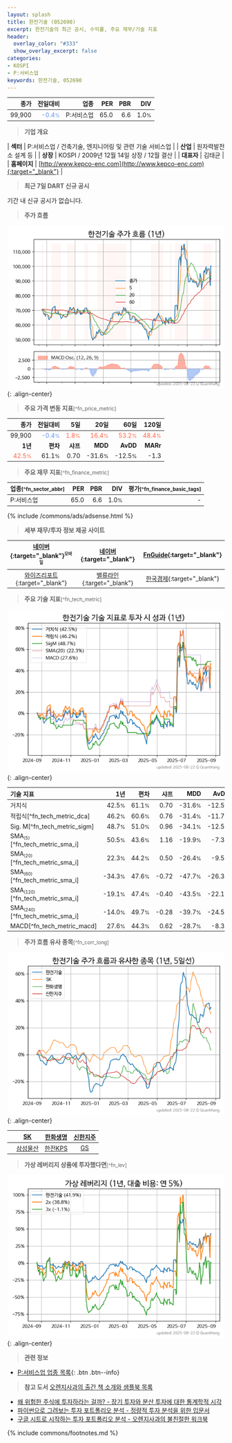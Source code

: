 ```yaml
---
layout: splash
title: 한전기술 (052690)
excerpt: 한전기술의 최근 공시, 수익률, 주요 재무/기술 지표
header:
  overlay_color: "#333"
  show_overlay_excerpt: false
categories:
- KOSPI
- P:서비스업
keywords: 한전기술, 052690
---
```


| **종가** | **전일대비** | **업종** | **PER** | **PBR** | **DIV** |
| -------: | -----------: | -------: | ------: | ------: | ------: |
| 99,900 | <span style="color: cornflowerblue">-0.4<small>%</small></span> | P:서비스업 | 65.0 | 6.6 | 1.0<small>%</small> |

<!-- more -->


> **기업 개요**<a id="company"></a>

| <span style="white-space:nowrap;">**섹터**</span> | P:서비스업 / 건축기술, 엔지니어링 및 관련 기술 서비스업 |
| <span style="white-space:nowrap;">**산업**</span> | 원자력발전소 설계 등 |
| <span style="white-space:nowrap;">**상장**</span> | KOSPI / 2009년 12월 14일 상장 / 12월 결산 |
| <span style="white-space:nowrap;">**대표자**</span> | 김태균 |
| <span style="white-space:nowrap;">**홈페이지**</span> | [http://www.kepco-enc.com](http://www.kepco-enc.com){:target="_blank"} |


> **최근 7일 DART 신규 공시**<a id="dart"></a>

기간 내 신규 공시가 없습니다.


> **주가 흐름**<a id="price"></a>

![052690](/stock/images/052690.png){: .align-center}


> **주요 가격 변동 지표**<small>[^fn_price_metric]</small>

| **종가** | **전일대비** | **5일** | **20일** | **60일** | **120일** |
| -------: | -----------: | ------: | -------: | -------: | --------: |
| 99,900 | <span style="color: cornflowerblue">-0.4<small>%</small></span> | <span style="color: tomato">1.8<small>%</small></span> | <span style="color: tomato">16.4<small>%</small></span> | <span style="color: tomato">53.2<small>%</small></span> | <span style="color: tomato">48.4<small>%</small></span> |
| **1년** | **편차** | **샤프** | **MDD** | **AvDD** | **MARr** |
| <span style="color: tomato">42.5<small>%</small></span> | 61.1<small>%</small> | 0.70 | -31.6<small>%</small> | -12.5<small>%</small> | -1.3 |


> **주요 재무 지표**<small>[^fn_finance_metric]</small>

| **업종**<small>[^fn_sector_abbr]</small> | **PER** | **PBR** | **DIV** | **평가**<small>[^fn_finance_basic_tags]</small> |
| :--------------------------------------- | ------: | ------: | ------: | ----------------------------------------------: |
| P:서비스업 | 65.0 | 6.6 | 1.0<small>%</small> | - |



{% include /commons/ads/adsense.html %}

> **세부 재무/투자 정보 제공 사이트**

| [네이버](https://m.stock.naver.com/domestic/stock/052690/finance/summary){:target="_blank"}<sup><small>모바일</small></sup> | [네이버](https://finance.naver.com/item/coinfo.naver?code=052690){:target="_blank"} | [FnGuide](https://comp.fnguide.com/SVO2/ASP/SVD_Invest.asp?gicode=A052690&MenuYn=Y){:target="_blank"} |
| :---: | :---: | :---: |
| [와이즈리포트](https://comp.wisereport.co.kr/company/c1040001.aspx?cmp_cd=052690){:target="_blank"} | [밸류라인](https://www.valueline.co.kr/finance/summary/052690){:target="_blank"} | [한국경제](https://markets.hankyung.com/stock/052690/financial-summary){:target="_blank"} |


> **주요 기술 지표**<small>[^fn_tech_metric]</small>


![052690](/stock/images/052690_tech.png){: .align-center}

| **기술 지표** | **1년** | **편차** | **샤프** | **MDD** | **AvDD** |
| :------------ | ------: | -----------: | -------: | ------: | -------: |
| 거치식 | 42.5<small>%</small> | 61.1<small>%</small> | 0.70 | -31.6<small>%</small> | -12.5<small>%</small> |
| 적립식[^fn_tech_metric_dca] | 46.2<small>%</small> | 60.6<small>%</small> | 0.76 | -31.4<small>%</small> | -11.7<small>%</small> |
| Sig. M[^fn_tech_metric_sigm] | 48.7<small>%</small> | 51.0<small>%</small> | 0.96 | -34.1<small>%</small> | -12.5<small>%</small> |
| SMA<small><sub>(5)</sub></small>[^fn_tech_metric_sma_i] | 50.5<small>%</small> | 43.6<small>%</small> | 1.16 | -19.9<small>%</small> | -7.3<small>%</small> |
| SMA<small><sub>(20)</sub></small>[^fn_tech_metric_sma_i] | 22.3<small>%</small> | 44.2<small>%</small> | 0.50 | -26.4<small>%</small> | -9.5<small>%</small> |
| SMA<small><sub>(60)</sub></small>[^fn_tech_metric_sma_i] | -34.3<small>%</small> | 47.6<small>%</small> | -0.72 | -47.7<small>%</small> | -26.3<small>%</small> |
| SMA<small><sub>(120)</sub></small>[^fn_tech_metric_sma_i] | -19.1<small>%</small> | 47.4<small>%</small> | -0.40 | -43.5<small>%</small> | -22.1<small>%</small> |
| SMA<small><sub>(240)</sub></small>[^fn_tech_metric_sma_i] | -14.0<small>%</small> | 49.7<small>%</small> | -0.28 | -39.7<small>%</small> | -24.5<small>%</small> |
| MACD[^fn_tech_metric_macd] | 27.6<small>%</small> | 44.3<small>%</small> | 0.62 | -28.7<small>%</small> | -8.3<small>%</small> |


> **주가 흐름 유사 종목**<a id="corr"></a><small>[^fn_corr_long]</small>

![052690](/stock/images/052690_corr.png){: .align-center}

|       | [SK](/034730/) | [한화생명](/088350/) | [신한지주](/055550/) |
| :---: | :------------------------------------: | :------------------------------------: | :------------------------------------: |
|       | [삼성물산](/028260/) | [한전KPS](/051600/) | [GS](/078930/) |


> **가상 레버리지 상품에 투자했다면**<a id="2x"></a><small>[^fn_lev]</small>

![052690](/stock/images/052690_2x.png){: .align-center}


> **관련 정보**

- [P:서비스업 업종 목록](/stats/sector/kospi_업종_서비스업_종목/){: .btn .btn--info}

> **참고 도서** [오렌지사과의 출간 책 소개와 샘플북 목록](https://kongdori.tistory.com/691)

- [왜 위험한 주식에 투자하라는 걸까? - 장기 투자와 분산 투자에 대한 통계학적 시각](https://kongdori.tistory.com/421)
- [파이썬으로 그려보는 투자 포트폴리오 분석  - 정량적 투자 분석을 위한 입문서](https://kongdori.tistory.com/643)
- [구글 시트로 시작하는 투자 포트폴리오 분석 - 오렌지사과의 불친절한 워크북](https://kongdori.tistory.com/449)


{% include commons/footnotes.md %}